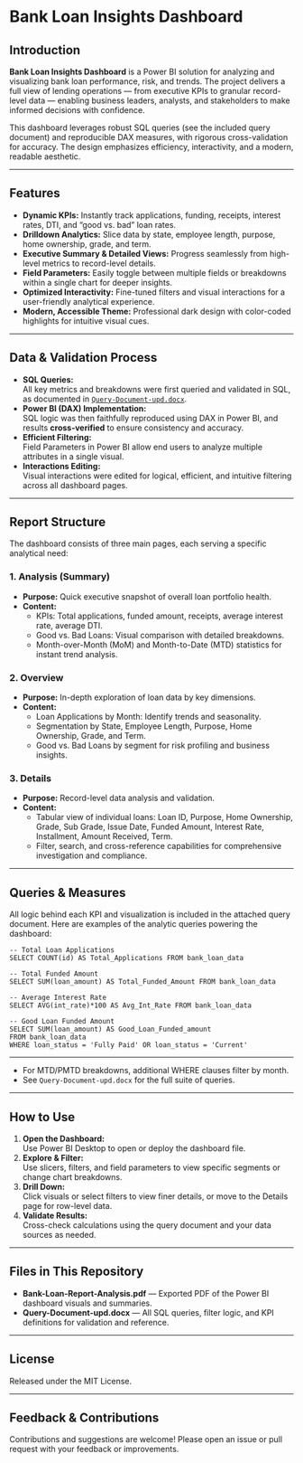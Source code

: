 # Bank Loan Insights Dashboard

## Introduction

**Bank Loan Insights Dashboard** is a Power BI solution for analyzing and visualizing bank loan performance, risk, and trends. The project delivers a full view of lending operations — from executive KPIs to granular record-level data — enabling business leaders, analysts, and stakeholders to make informed decisions with confidence.

This dashboard leverages robust SQL queries (see the included query document) and reproducible DAX measures, with rigorous cross-validation for accuracy. The design emphasizes efficiency, interactivity, and a modern, readable aesthetic.

---

## Features

- **Dynamic KPIs:** Instantly track applications, funding, receipts, interest rates, DTI, and “good vs. bad” loan rates.
- **Drilldown Analytics:** Slice data by state, employee length, purpose, home ownership, grade, and term.
- **Executive Summary & Detailed Views:** Progress seamlessly from high-level metrics to record-level details.
- **Field Parameters:** Easily toggle between multiple fields or breakdowns within a single chart for deeper insights.
- **Optimized Interactivity:** Fine-tuned filters and visual interactions for a user-friendly analytical experience.
- **Modern, Accessible Theme:** Professional dark design with color-coded highlights for intuitive visual cues.

---

## Data & Validation Process

- **SQL Queries:**  
  All key metrics and breakdowns were first queried and validated in SQL, as documented in [`Query-Document-upd.docx`](./Query-Document-upd.docx).
- **Power BI (DAX) Implementation:**  
  SQL logic was then faithfully reproduced using DAX in Power BI, and results **cross-verified** to ensure consistency and accuracy.
- **Efficient Filtering:**  
  Field Parameters in Power BI allow end users to analyze multiple attributes in a single visual.
- **Interactions Editing:**  
  Visual interactions were edited for logical, efficient, and intuitive filtering across all dashboard pages.

---

## Report Structure

The dashboard consists of three main pages, each serving a specific analytical need:

### 1. Analysis (Summary)
- **Purpose:** Quick executive snapshot of overall loan portfolio health.
- **Content:**
  - KPIs: Total applications, funded amount, receipts, average interest rate, average DTI.
  - Good vs. Bad Loans: Visual comparison with detailed breakdowns.
  - Month-over-Month (MoM) and Month-to-Date (MTD) statistics for instant trend analysis.

### 2. Overview
- **Purpose:** In-depth exploration of loan data by key dimensions.
- **Content:**
  - Loan Applications by Month: Identify trends and seasonality.
  - Segmentation by State, Employee Length, Purpose, Home Ownership, Grade, and Term.
  - Good vs. Bad Loans by segment for risk profiling and business insights.

### 3. Details
- **Purpose:** Record-level data analysis and validation.
- **Content:**
  - Tabular view of individual loans: Loan ID, Purpose, Home Ownership, Grade, Sub Grade, Issue Date, Funded Amount, Interest Rate, Installment, Amount Received, Term.
  - Filter, search, and cross-reference capabilities for comprehensive investigation and compliance.

---

## Queries & Measures

All logic behind each KPI and visualization is included in the attached query document. Here are examples of the analytic queries powering the dashboard:

```
-- Total Loan Applications
SELECT COUNT(id) AS Total_Applications FROM bank_loan_data

-- Total Funded Amount
SELECT SUM(loan_amount) AS Total_Funded_Amount FROM bank_loan_data

-- Average Interest Rate
SELECT AVG(int_rate)*100 AS Avg_Int_Rate FROM bank_loan_data

-- Good Loan Funded Amount
SELECT SUM(loan_amount) AS Good_Loan_Funded_amount
FROM bank_loan_data
WHERE loan_status = 'Fully Paid' OR loan_status = 'Current'
```

---
- For MTD/PMTD breakdowns, additional WHERE clauses filter by month.
- See `Query-Document-upd.docx` for the full suite of queries.

---

## How to Use

1. **Open the Dashboard:**  
   Use Power BI Desktop to open or deploy the dashboard file.
2. **Explore & Filter:**  
   Use slicers, filters, and field parameters to view specific segments or change chart breakdowns.
3. **Drill Down:**  
   Click visuals or select filters to view finer details, or move to the Details page for row-level data.
4. **Validate Results:**  
   Cross-check calculations using the query document and your data sources as needed.

---

## Files in This Repository

- **Bank-Loan-Report-Analysis.pdf** — Exported PDF of the Power BI dashboard visuals and summaries.
- **Query-Document-upd.docx** — All SQL queries, filter logic, and KPI definitions for validation and reference.

---

## License

Released under the MIT License.

---

## Feedback & Contributions

Contributions and suggestions are welcome! Please open an issue or pull request with your feedback or improvements.


